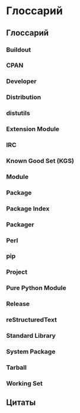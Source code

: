 # Глоссарий

## Глоссарий

### Buildout

### CPAN

### Developer

### Distribution

### distutils

### Extension Module

### IRC

### Known Good Set (KGS)

### Module

### Package

### Package Index

### Packager

### Perl

### pip

### Project

### Pure Python Module

### Release

### reStructuredText

### Standard Library

### System Package

### Tarball

### Working Set

## Цитаты
